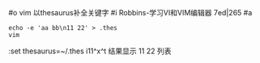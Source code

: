 #o
vim 以thesaurus补全关键字
#i
Robbins-学习VI和VIM编辑器 7ed|265
#a
```
echo -e 'aa bb\n11 22' > .thes
vim
```
:set thesaurus=~/.thes
i11^x^t
结果显示 11 22 列表
